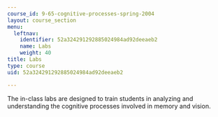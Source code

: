 ```yaml
---
course_id: 9-65-cognitive-processes-spring-2004
layout: course_section
menu:
  leftnav:
    identifier: 52a324291292885024984ad92deeaeb2
    name: Labs
    weight: 40
title: Labs
type: course
uid: 52a324291292885024984ad92deeaeb2

---
```


The in-class labs are designed to train students in analyzing and understanding the cognitive processes involved in memory and vision.
